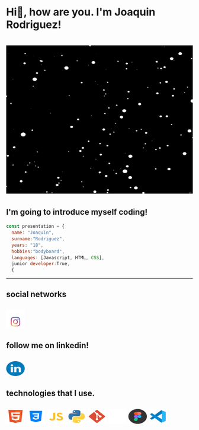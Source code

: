 <h1>Hi👋, how are you. I'm Joaquin Rodriguez!<h1>
<p><img src="https://github.com/JoaquinRodriguez04/JoaquinRodriguez04/blob/main/gif_white.gif" width="100%" height="400px"></p>
<h2>I'm going to introduce myself coding!</h2> 

```javascript
const presentation = {
  name: "Joaquin",
  surname:"Rodriguez",
  years: "18",
  hobbies:"bodyboard",
  languages: [Javascript, HTML, CSS],
  junior developer:True,
  {
```
---
<h2>social networks<h2>
<a href="https://www.instagram.com/joaquinrodriguezz_/">
	<img src="https://github.com/JoaquinRodriguez04/JoaquinRodriguez04/blob/main/instagram_icon.svg" width="50" height="50px"/>
</a>

<h2>follow me on linkedin!<h2>	
<a href="https://www.linkedin.com/in/joaquin-rodriguez-88b30a271/">
	<img title="linkedin" src="https://github.com/JoaquinRodriguez04/JoaquinRodriguez04/blob/main/linkedin_icon-icons.com_65929.svg" width="50" height="40" />
</a>	

<h2>technologies that I use.<h2>
<p align="left">
	<img title="html" src="https://github.com/JoaquinRodriguez04/JoaquinRodriguez04/blob/main/html.svg" width="50" height="40" />
	<img title="css" src="https://github.com/JoaquinRodriguez04/JoaquinRodriguez04/blob/main/icons8-css3.svg" width="50" height="40" />
	<img title="js" src="https://github.com/JoaquinRodriguez04/JoaquinRodriguez04/blob/main/js_svg.svg" width="50" height="40" />
	<img title="Python" src="https://github.com/JoaquinRodriguez04/JoaquinRodriguez04/blob/main/python.svg" width="50" height="40" />
	<img title="git" src="https://github.com/JoaquinRodriguez04/JoaquinRodriguez04/blob/main/git.svg" width="50" height="40" />
	<img title="github" src="https://github.com/JoaquinRodriguez04/JoaquinRodriguez04/blob/main/icons8-github.svg" width="50" height="40" />
	<img title="Figma" src="https://github.com/JoaquinRodriguez04/JoaquinRodriguez04/blob/main/figma.svg" width="50" height="40" />
	<img title="vsc" src="https://github.com/JoaquinRodriguez04/JoaquinRodriguez04/blob/main/vsc_blue.svg" width="50" height="40" />
</p>

